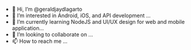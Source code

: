 - 👋 Hi, I’m @geraldjaydlagarto
- 👀 I’m interested in Android, iOS, and API development ...
- 🌱 I’m currently learning NodeJS and UI/UX design for web and mobile application...
- 💞️ I’m looking to collaborate on ...
- 📫 How to reach me ...

<!---
geraldjaydlagarto/geraldjaydlagarto is a ✨ special ✨ repository because its `README.md` (this file) appears on your GitHub profile.
You can click the Preview link to take a look at your changes.
--->
